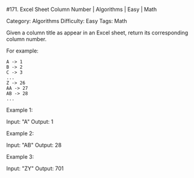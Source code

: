 #171. Excel Sheet Column Number | Algorithms | Easy | Math

Category: Algorithms
Difficulty: Easy
Tags: Math

Given a column title as appear in an Excel sheet, return its corresponding column number.

For example:


    A -> 1
    B -> 2
    C -> 3
    ...
    Z -> 26
    AA -> 27
    AB -> 28 
    ...


Example 1:


Input: "A"
Output: 1


Example 2:


Input: "AB"
Output: 28


Example 3:


Input: "ZY"
Output: 701

